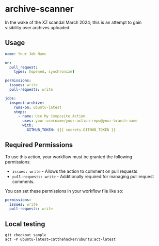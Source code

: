 # archive-scanner
In the wake of the XZ scandal March 2024; this is an attempt to gain visibility over archives uploaded

## Usage

```yaml
name: Your Job Name

on:
  pull_request:
    types: [opened, synchronize]

permissions:
  issues: write
  pull-requests: write

jobs:
  inspect-archive:
    runs-on: ubuntu-latest
    steps:
      - name: Use My Composite Action
        uses: your-username/your-action-repo@your-branch-name
        with:
          GITHUB_TOKEN: ${{ secrets.GITHUB_TOKEN }}

```

## Required Permissions

To use this action, your workflow must be granted the following permissions:

- `issues: write` - Allows the action to comment on pull requests.
- `pull-requests: write` - Additionally required for managing pull request comments.

You can set these permissions in your workflow file like so:

```yaml
permissions:
  issues: write
  pull-requests: write
```

## Local testing

```
git checkout sample 
act -P ubuntu-latest=catthehacker/ubuntu:act-latest

```
